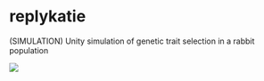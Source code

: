 # replykatie
(SIMULATION) Unity simulation of genetic trait selection in a rabbit population

<img src="./replykatie.gif">
